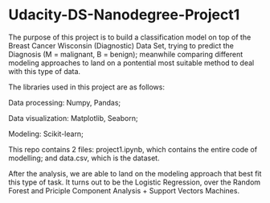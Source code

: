# Udacity-DS-Nanodegree-Project1

The purpose of this project is to build a classification model on top of the Breast Cancer Wisconsin (Diagnostic) Data Set, 
trying to predict the Diagnosis (M = malignant, B = benign); meanwhile comparing different modeling approaches to land on a pontential
most suitable method to deal with this type of data.

The libraries used in this project are as follows:

Data processing: Numpy, Pandas; 

Data visualization: Matplotlib, Seaborn; 

Modeling: Scikit-learn; 

This repo contains 2 files: project1.ipynb, which contains the entire code of modelling; and data.csv, which is the dataset.

After the analysis, we are able to land on the modeling approach that best fit this type of task. It turns out to be the Logistic Regression, over the Random Forest and Priciple Component Analysis + Support Vectors Machines.
